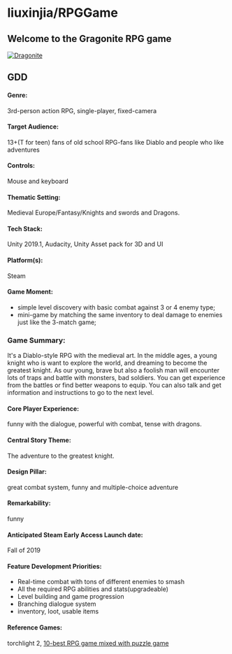 # liuxinjia/RPGGame

## Welcome to the Gragonite RPG game

[![Dragonite](https://user-images.githubusercontent.com/24849085/61681185-0b8f5b00-ad3f-11e9-9cef-e5c08cf6436f.png)](https://user-images.githubusercontent.com/24849085/61681185-0b8f5b00-ad3f-11e9-9cef-e5c08cf6436f.png)

## GDD

#### Genre:

3rd-person action RPG, single-player, fixed-camera

#### Target Audience:

13+\(T for teen\) fans of old school RPG-fans like Diablo and people who like adventures

#### Controls:

Mouse and keyboard

#### Thematic Setting:

Medieval Europe/Fantasy/Knights and swords and Dragons.

#### Tech Stack:

Unity 2019.1, Audacity, Unity Asset pack for 3D and UI

#### Platform\(s\):

Steam

#### Game Moment:

* simple level discovery with basic combat against 3 or 4 enemy type;
* mini-game by matching the same inventory to deal damage to enemies just like the 3-match game;

### Game Summary:

It's a Diablo-style RPG with the medieval art. In the middle ages, a young knight who is want to explore the world, and dreaming to become the greatest knight. As our young, brave but also a foolish man will encounter lots of traps and battle with monsters, bad soldiers. You can get experience from the battles or find better weapons to equip. You can also talk and get information and instructions to go to the next level.

#### Core Player Experience:

funny with the dialogue, powerful with combat, tense with dragons.

#### Central Story Theme:

The adventure to the greatest knight.

#### Design Pillar:

great combat system, funny and multiple-choice adventure

#### Remarkability:

funny

#### Anticipated Steam Early Access Launch date:

Fall of 2019

#### Feature Development Priorities:

* Real-time combat with tons of different enemies to smash
* All the required RPG abilities and stats\(upgradeable\)
* Level building and game progression
* Branching dialogue system
* inventory, loot, usable items

#### Reference Games:

torchlight 2, [10-best RPG game mixed with puzzle game](https://www.geek.com/games/every-puzzle-game-gets-turned-into-an-rpg-here-are-10-1604452/)

